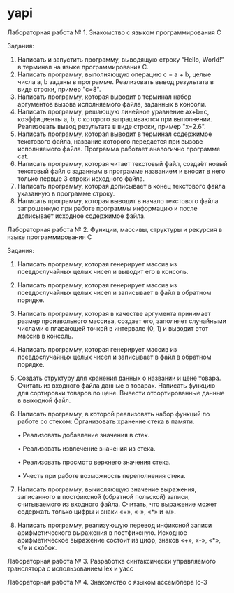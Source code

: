 # yapi
Лабораторная работа № 1. Знакомство с языком программирования C

Задания: 

1) Написать и запустить программу, выводящую строку “Hello, World!” в терминал на языке программирования C.
2) Написать программу, выполняющую операцию c = a + b, целые числа a, b заданы в программе. Реализовать вывод результата в виде строки, пример "с=8".
3) Написать программу, которая выводит в терминал набор аргументов вызова исполняемого файла, заданных в консоли.
4) Написать программу, решающую линейное уравнение ax+b=c, коэффициенты a, b, с которого запрашиваются при выполнении. Реализовать вывод результата в виде строки, пример "x=2.6".
5) Написать программу, которая выводит в терминал содержимое текстового файла, название которого передается при вызове исполняемого файла. Программа работает аналогично программе cat.
6) Написать программу, которая читает текстовый файл, создаёт новый текстовый файл с заданным в программе названием и вносит в него только первые 3 строки исходного файла.
7) Написать программу, которая дописывает в конец текстового файла указанную в программе строку.
8) Написать программу, которая выводит в начало текстового файла запрошенную при работе программы информацию и после дописывает исходное содержимое файла.

Лабораторная работа № 2. Функции, массивы, структуры и рекурсия в языке программирования C

Задания:

1) Написать программу, которая генерирует массив из псевдослучайных целых чисел и выводит его в консоль.
2) Написать программу, которая генерирует массив из псевдослучайных целых чисел и записывает в файл в обратном порядке.
3) Написать программу, которая в качестве аргумента принимает размер произвольного массива, создает его, заполняет случайными числами с плавающей точкой в интервале (0, 1) и выводит этот массив в консоль.
4) Написать программу, которая генерирует массив из псевдослучайных целых чисел и записывает в файл в обратном порядке.
5) Создать структуру для хранения данных о названии и цене товара. Считать из входного файла данные о товарах. Написать функцию для сортировки товаров по цене. Вывести отсортированные данные в выходной файл.
6) Написать программу, в которой реализовать набор функций по работе со стеком:
   Организовать хранение стека в памяти.
   
    • Реализовать добавление значения в стек.
   
    • Реализовать извлечение значения из стека.
   
    • Реализовать просмотр верхнего значения стека.
   
    • Учесть при работе возможность переполнения стека.
   
8) Написать программу, вычисляющую значение выражения, записанного в постфиксной (обратной польской) записи, считываемого из входного файла. Считать, что выражение может содержать только цифры и знаки «+», «-», «*» и «/».
9) Написать программу, реализующую перевод инфиксной записи арифметического выражения в постфиксную. Исходное арифметическое выражение состоит из цифр, знаков «+», «-», «*», «/» и скобок.


Лабораторная работа № 3. Разработка синтаксически управляемого транслятора с использованием lex и yacc

Лабораторная работа № 4. Знакомство с языком ассемблера lc-3
